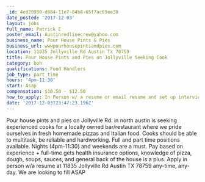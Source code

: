 ```yaml
---
_id: 4ed20980-d884-11e7-84b8-65f7ac69ee30
date_posted: '2017-12-03'
layout: jobs
full_name: Patrick E
poster_email: Austinredlinecrew@yahoo.com
business_name: Pour House Pints & Pies
business_url: wwwpourhousepintsandpies.com
location: 11835 Jollyville Rd Austin Tx 78759
title: Pour House Pints and Pies on Jollyville Seeking Cook
category: boh
qualifications: Food Handlers
job_type: part_time
hours: '4pm-11:30'
start: Asap
compensation: $10.50 - $12.50
how_to_apply: In Person w/ a resume or email resume and set up interview.
date: '2017-12-03T23:47:23.196Z'
---
```

Pour house pints and pies on Jollyville Rd. in north austin is seeking experienced cooks for a locally owned bar/restaurant where we pride ourselves in fresh homemade pizzas and Italian food. Cooks should be able to multitask, be reliable and hardworking. Full and part time positions available. Nights (4pm-11:30) and weekends are a must. Pay based on experience + full-time gets health insurance options, knowledge of pizza, dough, soups, sauces, and general back of the house is a plus. Apply in person w/a resume at 11835 Jollyville Rd Austin TX 78759 any-time, any-day. We are looking to fill ASAP
